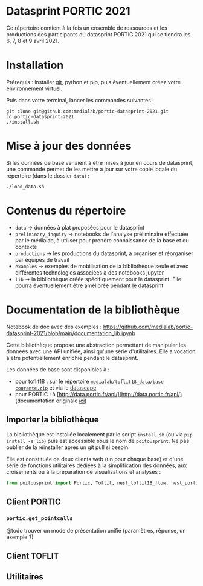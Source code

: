 Datasprint PORTIC 2021
===

Ce répertoire contient à la fois un ensemble de ressources et les productions des participants du datasprint PORTIC 2021 qui se tiendra les 6, 7, 8 et 9 avril 2021.

# Installation

Prérequis : installer [git](https://git-scm.com/), python et pip, puis éventuellement créez votre environnement virtuel.

Puis dans votre terminal, lancer les commandes suivantes :

```
git clone git@github.com:medialab/portic-datasprint-2021.git
cd portic-datasprint-2021
./install.sh
```

# Mise à jour des données

Si les données de base venaient à être mises à jour en cours de datasprint, une commande permet de les mettre à jour sur votre copie locale du répertoire (dans le dossier `data`) :

```
./load_data.sh
```

# Contenus du répertoire

- `data` -> données à plat proposées pour le datasprint
- `preliminary_inquiry` -> notebooks de l'analyse préliminaire effectuée par le médialab, à utiliser pour prendre connaissance de la base et du contexte
- `productions` -> les productions du datasprint, à organiser et réorganiser par équipes de travail
- `examples` -> exemples de mobilisation de la bibliothèque seule et avec différentes technologies associées à des notebooks jupyter
- `lib` -> la bibliothèque créée spécifiquement pour le datasprint. Elle pourra éventuellement être améliorée pendant le datasprint

# Documentation de la bibliothèque
Notebook de doc avec des exemples : https://github.com/medialab/portic-datasprint-2021/blob/main/documentation_lib.ipynb

Cette bibliothèque propose une abstraction permettant de manipuler les données avec une API unifiée, ainsi qu'une série d'utilitaires. Elle a vocation à être potentiellement enrichie pendant le datasprint.

Les données de base sont disponibles à :

* pour toflit18 : sur le répertoire [`medialab/toflit18_data/base courante.zip`](https://github.com/medialab/toflit18_data/blob/master/base/bdd%20courante.csv.zip) et via le [datascape](http://toflit18.medialab.sciences-po.fr/#/home)
* pour PORTIC : à [http://data.portic.fr/api/](http://data.portic.fr/api/) (documentation originale [ici](https://gitlab.huma-num.fr/portic/porticapi))

## Importer la bibliothèque

La bibliothèque est installée localement par le script `install.sh` (ou via `pip install -e lib`) puis est accessible sous le nom de `poitousprint`.
Ne pas oublier de la réinstaller après un git pull si besoin.

Elle est constituée de deux clients web (un pour chaque base) et d'une série de fonctions utilitaires dédiées à la simplification des données, aux croisements ou à la préparation de visualisations et analyses :

```python
from poitousprint import Portic, Toflit, nest_toflit18_flow, nest_portic_pointcall, build_cooccurence_graph
```

## Client PORTIC

### `portic.get_pointcalls`

@todo trouver un mode de présentation unifié (paramètres, réponse, un exemple ?)

## Client TOFLIT

## Utilitaires

